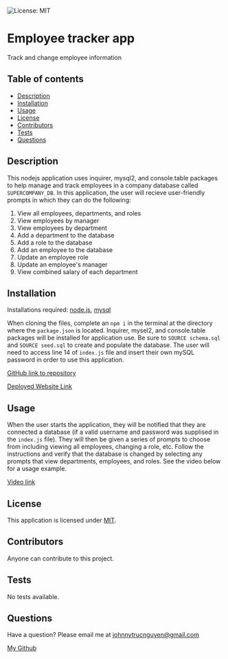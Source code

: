 ![License: MIT](https://img.shields.io/badge/License-MIT-yellow.svg)
# Employee tracker app
Track and change employee information

## Table of contents
* [Description](#description)
* [Installation](#installation)
* [Usage](#usage)
* [License](#license)
* [Contributors](#contributors)
* [Tests](#tests)
* [Questions](#questions)

## Description

This nodejs application uses inquirer, mysql2, and console.table packages to help manage and track employees in a company database called ```SUPERCOMPANY_DB```.  In this application, the user will recieve user-friendly prompts in which they can do the following:

<ol>
<li>View all employees, departments, and roles</li>
<li>View employees by manager</li>
<li>View employees by department</li>
<li>Add a department to the database</li>
<li>Add a role to the database</li>
<li>Add an employee to the database</li>
<li>Update an employee role</li>
<li>Update an employee's manager</li>
<li>View combined salary of each department</li>
</ol>

## Installation

Installations required: [node.js](https://nodejs.org/en/), [mysql](https://www.mysql.com/)

When cloning the files, complete an <code>npm i</code> in the terminal at the directory where the ```package.json``` is located.  Inquirer, mysel2, and console.table packages will be installed for application use.  Be sure to ```SOURCE schema.sql``` and ```SOURCE seed.sql``` to create and populate the database. The user will need to access line 14 of ```index.js``` file and insert their own mySQL password in order to use this application.

[GitHub link to repository](https://github.com/NguyenJohnnyT/Note_Taker)

[Deployed Website Link](https://radiant-atoll-78940.herokuapp.com/)

## Usage

When the user starts the application, they will be notified that they are connected a database (if a valid username and password was supplised in the ```index.js``` file).  They will then be given a series of prompts to choose from including viewing all employees, changing a role, etc.  Follow the instructions and verify that the database is changed by selecting any prompts that view departments, employees, and roles.  See the video below for a usage example.

[Video link](https://streamable.com/l4ww8t)

## License

This application is licensed under [MIT]((https://opensource.org/licenses/MIT)).

## Contributors

Anyone can contribute to this project.

## Tests

No tests available.

## Questions
Have a question? Please email me at johnnytrucnguyen@gmail.com

[My Github](https://www.github.com/nguyenjohnnyt)